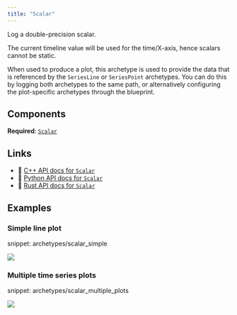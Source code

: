 ```yaml
---
title: "Scalar"
---
```


Log a double-precision scalar.

The current timeline value will be used for the time/X-axis, hence scalars
cannot be static.

When used to produce a plot, this archetype is used to provide the data that
is referenced by the `SeriesLine` or `SeriesPoint` archetypes. You can do
this by logging both archetypes to the same path, or alternatively configuring
the plot-specific archetypes through the blueprint.

## Components

**Required**: [`Scalar`](../components/scalar.md)

## Links
 * 🌊 [C++ API docs for `Scalar`](https://ref.rerun.io/docs/cpp/stable/structrerun_1_1archetypes_1_1Scalar.html)
 * 🐍 [Python API docs for `Scalar`](https://ref.rerun.io/docs/python/stable/common/archetypes#rerun.archetypes.Scalar)
 * 🦀 [Rust API docs for `Scalar`](https://docs.rs/rerun/latest/rerun/archetypes/struct.Scalar.html)

## Examples

### Simple line plot

snippet: archetypes/scalar_simple

<picture data-inline-viewer="snippets/scalar_simple">
  <source media="(max-width: 480px)" srcset="https://static.rerun.io/scalar_simple/8bcc92f56268739f8cd24d60d1fe72a655f62a46/480w.png">
  <source media="(max-width: 768px)" srcset="https://static.rerun.io/scalar_simple/8bcc92f56268739f8cd24d60d1fe72a655f62a46/768w.png">
  <source media="(max-width: 1024px)" srcset="https://static.rerun.io/scalar_simple/8bcc92f56268739f8cd24d60d1fe72a655f62a46/1024w.png">
  <source media="(max-width: 1200px)" srcset="https://static.rerun.io/scalar_simple/8bcc92f56268739f8cd24d60d1fe72a655f62a46/1200w.png">
  <img src="https://static.rerun.io/scalar_simple/8bcc92f56268739f8cd24d60d1fe72a655f62a46/full.png">
</picture>

### Multiple time series plots

snippet: archetypes/scalar_multiple_plots

<picture data-inline-viewer="snippets/scalar_multiple_plots">
  <source media="(max-width: 480px)" srcset="https://static.rerun.io/scalar_multiple/15845c2a348f875248fbd694e03eabd922741c4c/480w.png">
  <source media="(max-width: 768px)" srcset="https://static.rerun.io/scalar_multiple/15845c2a348f875248fbd694e03eabd922741c4c/768w.png">
  <source media="(max-width: 1024px)" srcset="https://static.rerun.io/scalar_multiple/15845c2a348f875248fbd694e03eabd922741c4c/1024w.png">
  <source media="(max-width: 1200px)" srcset="https://static.rerun.io/scalar_multiple/15845c2a348f875248fbd694e03eabd922741c4c/1200w.png">
  <img src="https://static.rerun.io/scalar_multiple/15845c2a348f875248fbd694e03eabd922741c4c/full.png">
</picture>

